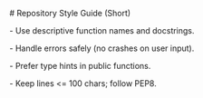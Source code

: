 \# Repository Style Guide (Short)

\- Use descriptive function names and docstrings.

\- Handle errors safely (no crashes on user input).

\- Prefer type hints in public functions.

\- Keep lines <= 100 chars; follow PEP8.



